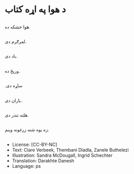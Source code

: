 # د هوا په اړه کتاب

##
هوا خشکه ده.

##
لمرګرم دی.

##
باد دی.

##
وریځ ده.

##
.ساړه دی

##
باران دی.

##
هلته تندر دی.

##
زه یوه شنه زرغونه وېنم.

##
* License: [CC-BY-NC]
* Text: Clare Verbeek, Thembani Dladla, Zanele Buthelezi
* Illustration: Sandra McDougall, Ingrid Schechter
* Translation: Darakhte Danesh
* Language: ps
